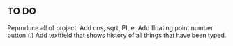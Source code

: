## TO DO

Reproduce all of project: Add cos, sqrt, PI, e.
Add floating point number button (.)
Add textfield that shows history of all things that have been typed.